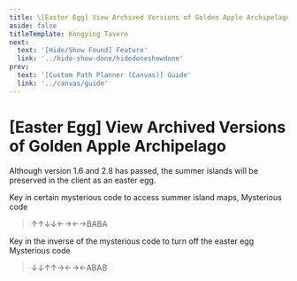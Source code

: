 ```yaml
---
title: \[Easter Egg] View Archived Versions of Golden Apple Archipelago
aside: false
titleTemplate: Kongying Tavern
next:
  text: '[Hide/Show Found] Feature'
  link: '../hide-show-done/hidedoneshowdone'
prev:
  text: '[Custom Path Planner (Canvas)] Guide'
  link: '../canvas/guide'
---
```


# [Easter Egg] View Archived Versions of Golden Apple Archipelago

Although version 1.6 and 2.8 has passed, the summer islands will be preserved in the client as an easter egg.

Key in certain mysterious code to access summer island maps,
Mysterious code

> ↑↑↓↓←→←→BABA

Key in the inverse of the mysterious code to turn off the easter egg
Mysterious code

> ↓↓↑↑→←→←ABAB
